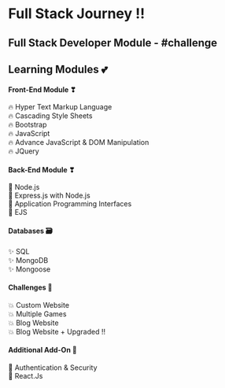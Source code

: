 # Full Stack Journey ‼
## Full Stack Developer Module - #challenge

<h2>Learning Modules 💕</h2>

#### Front-End Module ❣

🔥 Hyper Text Markup Language<br>
🔥 Cascading Style Sheets<br>
🔥 Bootstrap<br>
🔥 JavaScript<br>
🔥 Advance JavaScript & DOM Manipulation<br>
🔥 JQuery<br>

#### Back-End Module ❣

💚 Node.js<br>
💚 Express.js with Node.js<br>
💚 Application Programming Interfaces<br>
💚 EJS<br>

#### Databases 🗃

✨ SQL<br>
✨ MongoDB<br>
✨ Mongoose<br>

#### Challenges 💪

💥 Custom Website<br>
💥 Multiple Games<br>
💥 Blog Website<br>
💥 Blog Website + Upgraded !!<br>

#### Additional Add-On 💞

🔐 Authentication & Security<br>
💌 React.Js
